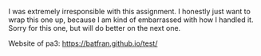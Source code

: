 I was extremely irresponsible with this assignment. I honestly just want to wrap this one up, because I am kind of embarrassed with how I handled it. Sorry for this one, but will do better on the next one.

Website of pa3:
https://batfran.github.io/test/